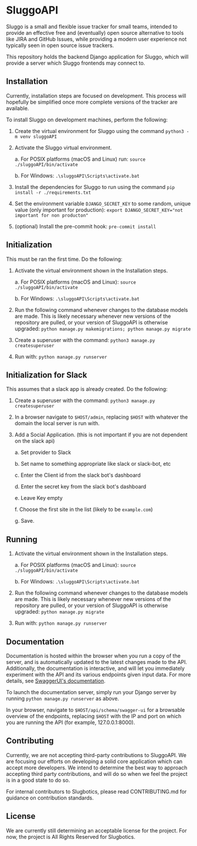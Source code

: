# SluggoAPI
Sluggo is a small and flexible issue tracker for small teams, intended 
to provide an effective free and (eventually) open source alternative to
tools like JIRA and GitHub Issues, while providing a modern user 
experience not typically seen in open source issue trackers.

This repository holds the backend Django application for Sluggo, which
will provide a server which Sluggo frontends may connect to.

## Installation
Currently, installation steps are focused on development. This process 
will hopefully be simplified once more complete versions of the tracker
are available.

To install Sluggo on development machines, perform the following:

1. Create the virtual environment for Sluggo using the command 
`python3 -m venv sluggoAPI`

2. Activate the Sluggo virtual environment. 
    
    a. For POSIX platforms (macOS
and Linux) run:
`source ./sluggoAPI/bin/activate`

    b. For Windows:
`.\sluggoAPI\Scripts\activate.bat`

3. Install the dependencies for Sluggo to run using the command 
`pip install -r ./requirements.txt`

4. Set the environment variable `DJANGO_SECRET_KEY` to some random, 
unique value (only important for production):
`export DJANGO_SECRET_KEY="not important for non producton"`

5. (optional) Install the pre-commit hook:
`pre-commit install`

## Initialization

This must be ran the first time. Do the following:

1. Activate the virtual environment shown in the Installation steps.

    a. For POSIX platforms (macOS and Linux):
`source ./sluggoAPI/bin/activate`

    b. For Windows:
`.\sluggoAPI\Scripts\activate.bat`

2. Run the following command whenever changes to the database models 
are made. This is likely necessary whenever new versions of the 
repository are pulled, or your version of SluggoAPI is otherwise 
upgraded:
`python manage.py makemigrations; python manage.py migrate`

3. Create a superuser with the command:
`python3 manage.py createsuperuser`

4. Run with:
`python manage.py runserver`

## Initialization for Slack

This assumes that a slack app is already created. Do the following:

1. Create a superuser with the command:
`python3 manage.py createsuperuser`

2. In a browser navigate to `$HOST/admin`, replacing `$HOST` with whatever the domain the local server is run with.

3. Add a Social Application. (this is not important if you are not dependent on the slack api)
    
    a. Set provider to Slack
    
    b. Set name to something appropriate like slack or slack-bot, etc
    
    c. Enter the Client id from the slack bot's dashboard
    
    d. Enter the secret key from the slack bot's dashboard
    
    e. Leave Key empty
    
    f. Choose the first site in the list (likely to be `example.com`)
    
    g. Save.

## Running

1. Activate the virtual environment shown in the Installation steps.

    a. For POSIX platforms (macOS and Linux):
`source ./sluggoAPI/bin/activate`

    b. For Windows:
`.\sluggoAPI\Scripts\activate.bat`

2. Run the following command whenever changes to the database models 
are made. This is likely necessary whenever new versions of the 
repository are pulled, or your version of SluggoAPI is otherwise 
upgraded:
`python manage.py migrate`

3. Run with:
`python manage.py runserver`

## Documentation
Documentation is hosted within the browser when you run a copy of the
server, and is automatically updated to the latest changes made to
the API. Additionally, the documentation is interactive, and will let
you immediately experiment with the API and its various endpoints given
input data. For more details, see [SwaggerUI's documentation](https://github.com/swagger-api/swagger-ui).

To launch the documentation server, simply run your Django server by 
running `python manage.py runserver` as above.

In your browser, navigate to `$HOST/api/schema/swagger-ui` for a 
browsable overview of the endpoints, replacing `$HOST` with the IP and
port on which you are running the API (for example, 127.0.0.1:8000).

## Contributing
Currently, we are not accepting third-party contributions to SluggoAPI.
We are focusing our efforts on developing a solid core application which
can accept more developers. We intend to determine the best way to
approach accepting third party contributions, and will do so when
we feel the project is in a good state to do so.

For internal contributors to Slugbotics, please read CONTRIBUTING.md 
for guidance on contribution standards.

## License
We are currently still determining an acceptable license for the
project. For now, the project is All Rights Reserved for Slugbotics.
